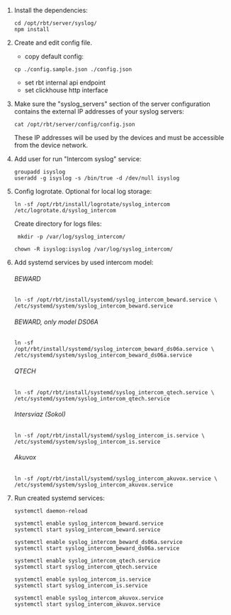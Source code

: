 1. Install the dependencies:
    ```
    cd /opt/rbt/server/syslog/
    npm install
    ```
2. Create and edit config file.  
   - copy default config:
    ```
    cp ./config.sample.json ./config.json
    ```
   - set rbt internal api endpoint
   - set clickhouse http interface

3. Make sure the "syslog_servers" section of the server configuration
   contains the external IP addresses of your syslog servers:
    ```
    cat /opt/rbt/server/config/config.json
    ```
   These IP addresses will be used by the devices and must be accessible from the device network.
4. Add user for run "Intercom syslog" service:
    ````
    groupadd isyslog
    useradd -g isyslog -s /bin/true -d /dev/null isyslog
    ````
5. Config logrotate. Optional for local log storage:
    ````
   ln -sf /opt/rbt/install/logrotate/syslog_intercom /etc/logrotate.d/syslog_intercom
   ````
   Create directory for logs files:
   ````
    mkdir -p /var/log/syslog_intercom/
   ````
   ````
   chown -R isyslog:isyslog /var/log/syslog_intercom/
   ````
   
6. Add systemd services by used intercom model:
   ###### BEWARD
    ````
   ln -sf /opt/rbt/install/systemd/syslog_intercom_beward.service \
   /etc/systemd/system/syslog_intercom_beward.service
    ````

   ###### BEWARD, only model DS06A
    ````
   ln -sf /opt/rbt/install/systemd/syslog_intercom_beward_ds06a.service \
   /etc/systemd/system/syslog_intercom_beward_ds06a.service
    ````

   ###### QTECH
    ````
   ln -sf /opt/rbt/install/systemd/syslog_intercom_qtech.service \
   /etc/systemd/system/syslog_intercom_qtech.service
    ````

   ###### Intersviaz (Sokol)
    ````
   ln -sf /opt/rbt/install/systemd/syslog_intercom_is.service \
   /etc/systemd/system/syslog_intercom_is.service 
    ````

   ###### Akuvox
    ````
   ln -sf /opt/rbt/install/systemd/syslog_intercom_akuvox.service \
   /etc/systemd/system/syslog_intercom_akuvox.service
    ````

7. Run created systemd services:
   ````
   systemctl daemon-reload
    
   systemctl enable syslog_intercom_beward.service
   systemctl start syslog_intercom_beward.service
   
   systemctl enable syslog_intercom_beward_ds06a.service
   systemctl start syslog_intercom_beward_ds06a.service
   
   systemctl enable syslog_intercom_qtech.service
   systemctl start syslog_intercom_qtech.service
   
   systemctl enable syslog_intercom_is.service
   systemctl start syslog_intercom_is.service
   
   systemctl enable syslog_intercom_akuvox.service
   systemctl start syslog_intercom_akuvox.service
    
   ````